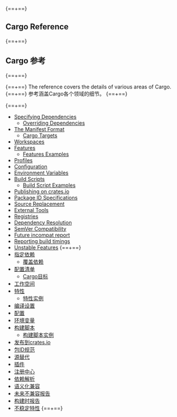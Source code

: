 {==+==}
## Cargo Reference
{==+==}
## Cargo 参考
{==+==}

{==+==}
The reference covers the details of various areas of Cargo.
{==+==}
参考涵盖Cargo各个领域的细节。
{==+==}

{==+==}
* [Specifying Dependencies](specifying-dependencies.md)
    * [Overriding Dependencies](overriding-dependencies.md)
* [The Manifest Format](manifest.md)
    * [Cargo Targets](cargo-targets.md)
* [Workspaces](workspaces.md)
* [Features](features.md)
    * [Features Examples](features-examples.md)
* [Profiles](profiles.md)
* [Configuration](config.md)
* [Environment Variables](environment-variables.md)
* [Build Scripts](build-scripts.md)
    * [Build Script Examples](build-script-examples.md)
* [Publishing on crates.io](publishing.md)
* [Package ID Specifications](pkgid-spec.md)
* [Source Replacement](source-replacement.md)
* [External Tools](external-tools.md)
* [Registries](registries.md)
* [Dependency Resolution](resolver.md)
* [SemVer Compatibility](semver.md)
* [Future incompat report](future-incompat-report.md)
* [Reporting build timings](timings.md)
* [Unstable Features](unstable.md)
{==+==}
* [指定依赖](specifying-dependencies.md)
    * [覆盖依赖](overriding-dependencies.md)
* [配置清单](manifest.md)
    * [Cargo目标](cargo-targets.md)
* [工作空间](workspaces.md)
* [特性](features.md)
    * [特性实例](features-examples.md)
* [编译设置](profiles.md)
* [配置](config.md)
* [环境变量](environment-variables.md)
* [构建脚本](build-scripts.md)
    * [构建脚本实例](build-script-examples.md)
* [发布到crates.io](publishing.md)
* [包ID规范](pkgid-spec.md)
* [源替代](source-replacement.md)
* [插件](external-tools.md)
* [注册中心](registries.md)
* [依赖解析](resolver.md)
* [语义化兼容](semver.md)
* [未来不兼容报告](future-incompat-report.md)
* [构建时报告](timings.md)
* [不稳定特性](unstable.md)
{==+==}